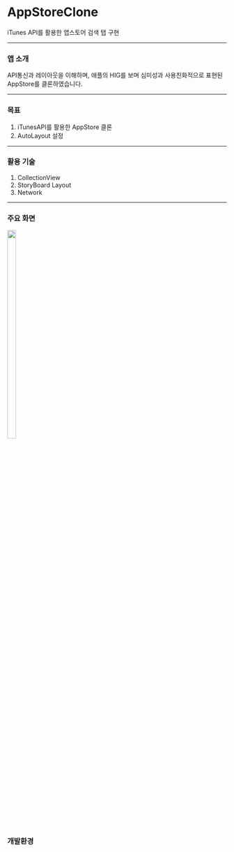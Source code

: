 # AppStoreClone
iTunes API를 활용한 앱스토어 검색 탭 구현

***
### 앱 소개
API통신과 레이아웃을 이해하며, 애플의 HIG를 보며 심미성과 사용친화적으로 표현된 AppStore를 클론하였습니다.

***
### 목표
1. iTunesAPI를 활용한 AppStore 클론
2. AutoLayout 설정

***
### 활용 기술 
1. CollectionView 
2. StoryBoard Layout
3. Network

***
### 주요 화면
<p align="leading">
  <img src ="https://user-images.githubusercontent.com/101084872/230620355-378a6beb-4212-4c9b-88d2-65a1bfe7d754.gif" width="20%" height="35%">
  </p>

### 개발환경

